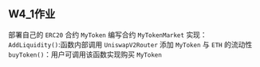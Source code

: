 W4_1作业
---
部署自己的 `ERC20` 合约 `MyToken`
编写合约 `MyTokenMarket` 实现：
`AddLiquidity()`:函数内部调用 `UniswapV2Router` 添加 `MyToken` 与 `ETH` 的流动性
`buyToken()`：用户可调用该函数实现购买 `MyToken`